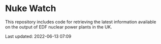 # Nuke Watch

This repository includes code for retrieving the latest information available on the output of EDF nuclear power plants in the UK.

Last updated: 2022-06-13 07:09